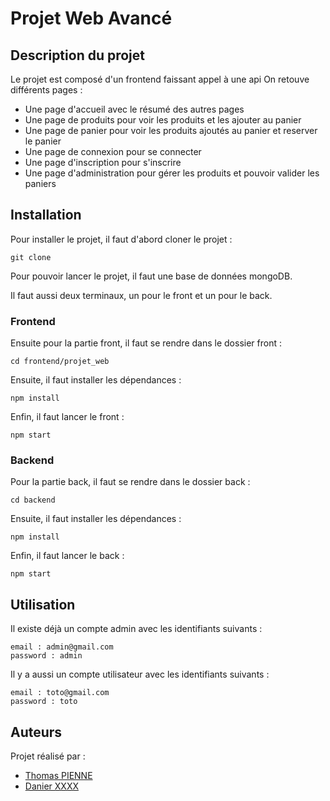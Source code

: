 # Projet Web Avancé

## Description du projet
Le projet est composé d'un frontend faissant appel à une api
On retouve différents pages :
- Une page d'accueil avec le résumé des autres pages
- Une page de produits pour voir les produits et les ajouter au panier
- Une page de panier pour voir les produits ajoutés au panier et reserver le panier
- Une page de connexion pour se connecter
- Une page d'inscription pour s'inscrire
- Une page d'administration pour gérer les produits et pouvoir valider les paniers

## Installation
Pour installer le projet, il faut d'abord cloner le projet :
```
git clone
```
Pour pouvoir lancer le projet, il faut une base de données mongoDB.

Il faut aussi deux terminaux, un pour le front et un pour le back.

### Frontend
Ensuite pour la partie front, il faut se rendre dans le dossier front :
```
cd frontend/projet_web
```
Ensuite, il faut installer les dépendances :
```
npm install
```
Enfin, il faut lancer le front :
```
npm start
```

### Backend
Pour la partie back, il faut se rendre dans le dossier back :
```
cd backend
```
Ensuite, il faut installer les dépendances :
```
npm install
```
Enfin, il faut lancer le back :
```
npm start
```

## Utilisation
Il existe déjà un compte admin avec les identifiants suivants :
```
email : admin@gmail.com
password : admin
```

Il y a aussi un compte utilisateur avec les identifiants suivants :
```
email : toto@gmail.com
password : toto
```

## Auteurs
Projet réalisé par :
- [Thomas PIENNE](https://github.com/toto101230)
- [Danier XXXX](https://github.com/dans300)